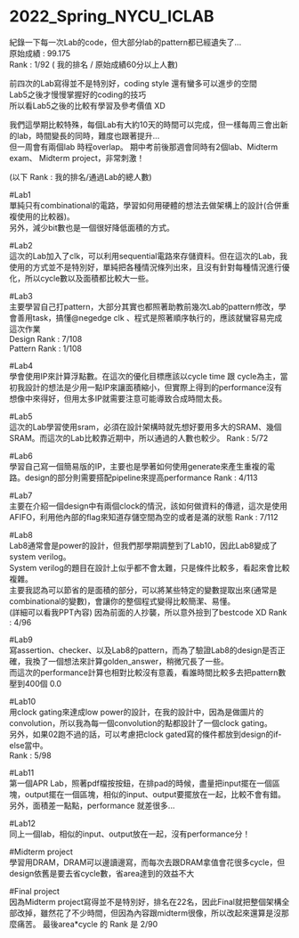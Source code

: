 # 2022_Spring_NYCU_ICLAB

紀錄一下每一次Lab的code，但大部分lab的pattern都已經遺失了...   
原始成績 : 99.175  
Rank : 1/92   ( 我的排名 / 原始成績60分以上人數)  
  
前四次的Lab寫得並不是特別好，coding style 還有蠻多可以進步的空間  
Lab5之後才慢慢掌握好的coding的技巧  
所以看Lab5之後的比較有學習及參考價值 XD

我們這學期比較特殊，每個Lab有大約10天的時間可以完成，但一樣每周三會出新的lab，時間變長的同時，難度也跟著提升...  
但一周會有兩個lab 時程overlap。 期中考前後那週會同時有2個lab、Midterm exam、 Midterm project，非常刺激！  
  
(以下 Rank : 我的排名/通過Lab的總人數)    

#Lab1  
  單純只有combinational的電路，學習如何用硬體的想法去做架構上的設計(合併重複使用的比較器)。  
  另外，減少bit數也是一個很好降低面積的方式。    
    
#Lab2  
  這次的Lab加入了clk，可以利用sequential電路來存儲資料。但在這次的Lab，我使用的方式並不是特別好，單純把各種情況條列出來，且沒有針對每種情況進行優化，所以cycle數以及面積都比較大一些。  
  
#Lab3  
  主要學習自己打pattern，大部分其實也都照著助教前幾次Lab的pattern修改，學會善用task，搞懂@negedge clk 、程式是照著順序執行的，應該就蠻容易完成這次作業  
  Design Rank : 7/108  
  Pattern Rank : 1/108  
  
#Lab4  
  學會使用IP來計算浮點數。在這次的優化目標應該以cycle time 跟 cycle為主，當初我設計的想法是少用一點IP來讓面積縮小，但實際上得到的performance沒有想像中來得好，但用太多IP就需要注意可能導致合成時間太長。
  
#Lab5  
  這次的Lab學習使用sram，必須在設計架構時就先想好要用多大的SRAM、幾個SRAM。而這次的Lab比較靠近期中，所以通過的人數也較少。
  Rank : 5/72   
  
#Lab6  
  學習自己寫一個簡易版的IP，主要也是學著如何使用generate來產生重複的電路。design的部分則需要搭配pipeline來提高performance
  Rank : 4/113
  
#Lab7  
  主要在介紹一個design中有兩個clock的情況，該如何做資料的傳遞，這次是使用AFIFO，利用他內部的flag來知道存儲空間為空的或者是滿的狀態
  Rank : 7/112

#Lab8  
  Lab8通常會是power的設計，但我們那學期調整到了Lab10，因此Lab8變成了system verilog。  
  System verilog的題目在設計上似乎都不會太難，只是條件比較多，看起來會比較複雜。  
  主要我認為可以節省的是面積的部分，可以將某些特定的變數提取出來(通常是combinational的變數)，會讓你的整個程式變得比較簡潔、易懂。  
  (詳細可以看我PPT內容) 
  因為前面的人抄襲，所以意外撿到了bestcode XD
  Rank : 4/96

#Lab9  
  寫assertion、checker、以及Lab8的pattern，而為了驗證Lab8的design是否正確，我換了一個想法來計算golden_answer，稍微冗長了一些。  
  而這次的performance計算也相對比較沒有意義，看誰時間比較多去把pattern數壓到400個 0.0  
  
#Lab10  
  用clock gating來達成low power的設計，在我的設計中，因為是做圖片的convolution，所以我為每一個convolution的點都設計了一個clock gating。  
  另外，如果02跑不過的話，可以考慮把clock gated寫的條件都放到design的if-else當中。  
  Rank : 5/98

#Lab11  
  第一個APR Lab，照著pdf檔按按鈕，在排pad的時候，盡量把input擺在一個區塊，output擺在一個區塊，相似的input、output要擺放在一起，比較不會有錯。  
  另外，面積差一點點，performance 就差很多...
  
#Lab12  
  同上一個lab，相似的input、output放在一起，沒有performance分！  
  
#Midterm project  
  學習用DRAM，DRAM可以邊讀邊寫，而每次去跟DRAM拿值會花很多cycle，但design依舊是要去省cycle數，省area達到的效益不大
  
#Final project  
  因為Midterm project寫得並不是特別好，排名在22名，因此Final就把整個架構全部改掉，雖然花了不少時間，但因為內容跟midterm很像，所以改起來還算是沒那麼痛苦。 最後area*cycle 的 Rank 是 2/90
  
  




